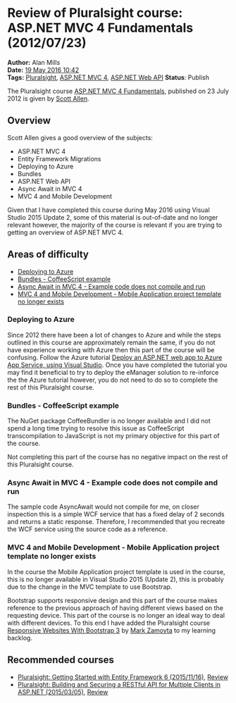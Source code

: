 Review of Pluralsight course: ASP.NET MVC 4 Fundamentals (2012/07/23)
=====================================================================
**Author:** Alan Mills  
**Date:** [19 May 2016 10:42](/blog/history/2016-05.md)  
**Tags:** [Pluralsight](/blog/categories/pluralsight.md), [ASP.NET MVC 4](blog/categories/asp-net-mvc-4.md), [ASP.NET Web API](blog/categories/asp-net-web-api.md)
**Status**: Publish

The Pluralsight course [ASP.NET MVC 4 Fundamentals](https://app.pluralsight.com/library/courses/mvc4/table-of-contents), published on 23 July 2012 is given by [Scott Allen](http://www.odetocode.com).

Overview
--------
Scott Allen gives a good overview of the subjects:
* ASP.NET MVC 4
* Entity Framework Migrations
* Deploying to Azure
* Bundles
* ASP.NET Web API
* Async Await in MVC 4
* MVC 4 and Mobile Development

Given that I have completed this course during May 2016 using Visual Studio 2015 Update 2, some of this material is out-of-date and no longer relevant however, the majority of the course is relevant if you are trying to getting an overview of ASP.NET MVC 4.

Areas of difficulty
-------------------
* [Deploying to Azure](deploying-to-azure)
* [Bundles - CoffeeScript example](bundles---coffeescript-example)
* [Async Await in MVC 4 - Example code does not compile and run](async-await-in-mvc-4---example-code-does-not-compile-and-run)
* [MVC 4 and Mobile Development - Mobile Application project template no longer exists](mvc-4-and-mobile-development---mobile-application-project-template-no-longer-exists)

### Deploying to Azure
Since 2012 there have been a lot of changes to Azure and while the steps outlined in this course are approximately remain the same, if you do not have experience working with Azure then this part of the course will be confusing.  Follow the Azure tutorial [Deploy an ASP.NET web app to Azure App Service, using Visual Studio](https://azure.microsoft.com/en-us/documentation/articles/web-sites-dotnet-get-started/).  Once you have completed the tutorial you may find it beneficial to try to deploy the eManager solution to re-inforce the the Azure tutorial however, you do not need to do so to complete the rest of this Pluralsight course.

### Bundles - CoffeeScript example
The NuGet package CoffeeBundler is no longer available and I did not spend a long time trying to resolve this issue as CoffeeScript transcompilation to JavaScript is not my primary objective for this part of the course.

Not completing this part of the course has no negative impact on the rest of this Pluralsight course.

### Async Await in MVC 4 - Example code does not compile and run
The sample code AsyncAwait would not compile for me, on closer inspection this is a simple WCF service that has a fixed delay of 2 seconds and returns a static response.  Therefore, I recommended that you recreate the WCF service using the source code as a reference.

### MVC 4 and Mobile Development - Mobile Application project template no longer exists
In the course the Mobile Application project template is used in the course, this is no longer available in Visual Studio 2015 (Update 2), this is probably due to the change in the MVC template to use Bootstrap.

Bootstrap supports responsive design and this part of the course makes reference to the previous approach of having different views based on the requesting device.  This part of the course is no longer an ideal way to deal with different devices.  To this end I have added the Pluralsight course [Responsive Websites With Bootstrap 3](https://app.pluralsight.com/library/courses/responsive-websites-bootstrap3/table-of-contents) by [Mark Zamoyta](https://www.linkedin.com/in/mark-zamoyta-54b7b338) to my learning backlog.

Recommended courses
-------------------
* [Pluralsight: Getting Started with Entity Framework 6 (2015/11/16)](https://app.pluralsight.com/library/courses/entity-framework-6-getting-started/table-of-contents), [Review](blog/2016/05/pluralsight-getting-started-with-entity-framework-6-2015-11-16.md)
* [Pluralsight: Building and Securing a RESTful API for Multiple Clients in ASP.NET (2015/03/05)](https://app.pluralsight.com/library/courses/building-securing-restful-api-aspdotnet/table-of-contents), [Review](blog/2016/05/pluralsight-building-and-securing-a-restful-api-for-multiple-clients-in-aspdotnet-2015-03-05.md)
